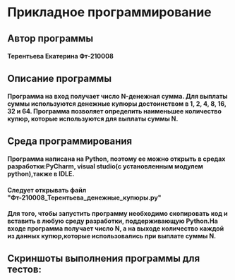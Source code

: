 # Прикладное программирование
<h2 => Автор программы </a> 
<h4 => Терентьева Екатерина Фт-210008 </a> 
<h2 => Описание программы </a> 
<h4 align=>Программа на вход получает число N-денежная сумма. Для выплаты суммы используются денежные купюры достоинством в 1, 2, 4, 8, 16, 32 и 64. Программа позволяет определить наименьшее количество купюр, которые используются для выплаты суммы N. </h3>
<h2 => Среда программирования </a> 
<h4 align=>Программа написана на Python, поэтому ее можно открыть в средах разработки:PyCharm, visual studiо(с установленным модулем python),также в IDLE. </h3>
<h4 align=>Следует открывать файл "Фт-210008_Терентьева_денежные_купюры.py" </h3>
<h4 align=>Для того, чтобы запустить программу необходимо скопировать код и вставить в любую среду разработки, поддерживающую Python.На входе программа получает число N, а на выходе количество каждой из данных купюр,которые использовались при выплате суммы N. </h3>
<h2 => Скриншоты выполнения программы для тестов: </a> 
<img src=" " alt="">
<img src=" " alt="">
